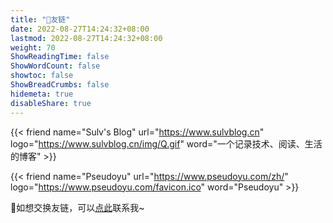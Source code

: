 ```yaml
---
title: "👫友链"
date: 2022-08-27T14:24:32+08:00
lastmod: 2022-08-27T14:24:32+08:00
weight: 70
ShowReadingTime: false
ShowWordCount: false
showtoc: false
ShowBreadCrumbs: false
hidemeta: true
disableShare: true
---
```


{{< friend name="Sulv's Blog" url="https://www.sulvblog.cn" logo="https://www.sulvblog.cn/img/Q.gif" word="一个记录技术、阅读、生活的博客" >}}

{{< friend name="Pseudoyu" url="https://www.pseudoyu.com/zh/" logo="https://www.pseudoyu.com/favicon.ico" word="Pseudoyu" >}}

🤖如想交换友链，可以[点此](mailto:meetcds@foxmail.com)联系我~